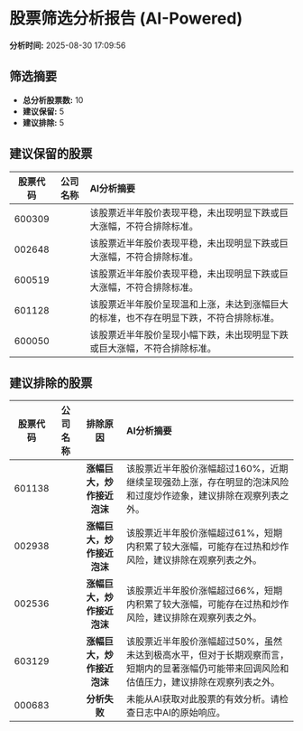 # 股票筛选分析报告 (AI-Powered)

**分析时间:** 2025-08-30 17:09:56

## 筛选摘要

- **总分析股票数:** 10
- **建议保留:** 5
- **建议排除:** 5

## 建议保留的股票

| 股票代码 | 公司名称 | AI分析摘要 |
|:---:|:---:|:---|
| 600309 |  | 该股票近半年股价表现平稳，未出现明显下跌或巨大涨幅，不符合排除标准。 |
| 002648 |  | 该股票近半年股价表现平稳，未出现明显下跌或巨大涨幅，不符合排除标准。 |
| 600519 |  | 该股票近半年股价表现平稳，未出现明显下跌或巨大涨幅，不符合排除标准。 |
| 601128 |  | 该股票近半年股价呈现温和上涨，未达到涨幅巨大的标准，也不存在明显下跌，不符合排除标准。 |
| 600050 |  | 该股票近半年股价呈现小幅下跌，未出现明显下跌或巨大涨幅，不符合排除标准。 |

## 建议排除的股票

| 股票代码 | 公司名称 | 排除原因 | AI分析摘要 |
|:---:|:---:|:---:|:---|
| 601138 |  | **涨幅巨大，炒作接近泡沫** | 该股票近半年股价涨幅超过160%，近期继续呈现强劲上涨，存在明显的泡沫风险和过度炒作迹象，建议排除在观察列表之外。 |
| 002938 |  | **涨幅巨大，炒作接近泡沫** | 该股票近半年股价涨幅超过61%，短期内积累了较大涨幅，可能存在过热和炒作风险，建议排除在观察列表之外。 |
| 002536 |  | **涨幅巨大，炒作接近泡沫** | 该股票近半年股价涨幅超过66%，短期内积累了较大涨幅，可能存在过热和炒作风险，建议排除在观察列表之外。 |
| 603129 |  | **涨幅巨大，炒作接近泡沫** | 该股票近半年股价涨幅超过50%，虽然未达到极高水平，但对于长期观察而言，短期内的显著涨幅仍可能带来回调风险和估值压力，建议排除在观察列表之外。 |
| 000683 |  | **分析失败** | 未能从AI获取对此股票的有效分析。请检查日志中AI的原始响应。 |

